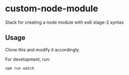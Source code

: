custom-node-module
=====================

Stack for creating a node module with es6 stage-2 syntax

Usage
-----

Clone this and modify it accordingly.

For development, run:

```
npm run watch
```
